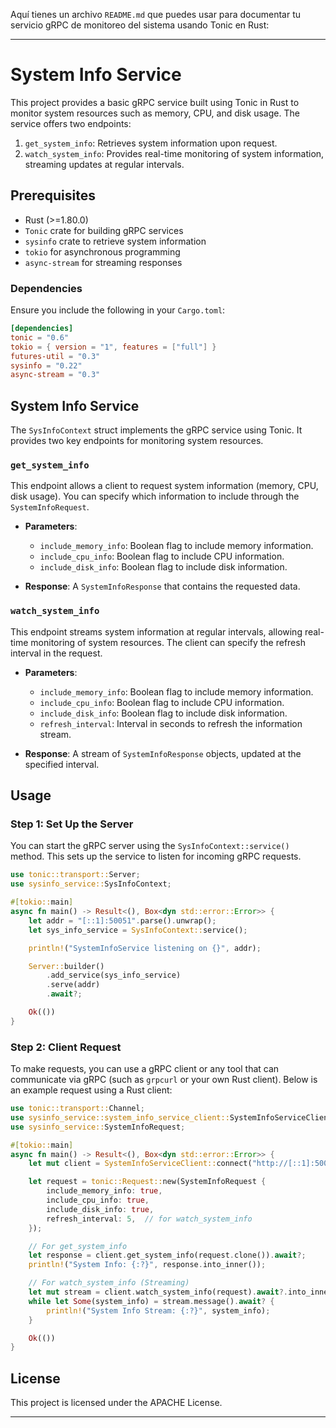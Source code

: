 Aquí tienes un archivo `README.md` que puedes usar para documentar tu servicio gRPC de monitoreo del sistema usando Tonic en Rust:

---

# System Info Service

This project provides a basic gRPC service built using Tonic in Rust to monitor system resources such as memory, CPU, and disk usage. The service offers two endpoints:

1. `get_system_info`: Retrieves system information upon request.
2. `watch_system_info`: Provides real-time monitoring of system information, streaming updates at regular intervals.

## Prerequisites

- Rust (>=1.80.0)
- `Tonic` crate for building gRPC services
- `sysinfo` crate to retrieve system information
- `tokio` for asynchronous programming
- `async-stream` for streaming responses

### Dependencies

Ensure you include the following in your `Cargo.toml`:

```toml
[dependencies]
tonic = "0.6"
tokio = { version = "1", features = ["full"] }
futures-util = "0.3"
sysinfo = "0.22"
async-stream = "0.3"
```

## System Info Service

The `SysInfoContext` struct implements the gRPC service using Tonic. It provides two key endpoints for monitoring system resources.

### `get_system_info`

This endpoint allows a client to request system information (memory, CPU, disk usage). You can specify which information to include through the `SystemInfoRequest`.

- **Parameters**:
    - `include_memory_info`: Boolean flag to include memory information.
    - `include_cpu_info`: Boolean flag to include CPU information.
    - `include_disk_info`: Boolean flag to include disk information.

- **Response**: A `SystemInfoResponse` that contains the requested data.

### `watch_system_info`

This endpoint streams system information at regular intervals, allowing real-time monitoring of system resources. The client can specify the refresh interval in the request.

- **Parameters**:
    - `include_memory_info`: Boolean flag to include memory information.
    - `include_cpu_info`: Boolean flag to include CPU information.
    - `include_disk_info`: Boolean flag to include disk information.
    - `refresh_interval`: Interval in seconds to refresh the information stream.

- **Response**: A stream of `SystemInfoResponse` objects, updated at the specified interval.

## Usage

### Step 1: Set Up the Server

You can start the gRPC server using the `SysInfoContext::service()` method. This sets up the service to listen for incoming gRPC requests.

```rust
use tonic::transport::Server;
use sysinfo_service::SysInfoContext;

#[tokio::main]
async fn main() -> Result<(), Box<dyn std::error::Error>> {
    let addr = "[::1]:50051".parse().unwrap();
    let sys_info_service = SysInfoContext::service();

    println!("SystemInfoService listening on {}", addr);

    Server::builder()
        .add_service(sys_info_service)
        .serve(addr)
        .await?;

    Ok(())
}
```

### Step 2: Client Request

To make requests, you can use a gRPC client or any tool that can communicate via gRPC (such as `grpcurl` or your own Rust client). Below is an example request using a Rust client:

```rust
use tonic::transport::Channel;
use sysinfo_service::system_info_service_client::SystemInfoServiceClient;
use sysinfo_service::SystemInfoRequest;

#[tokio::main]
async fn main() -> Result<(), Box<dyn std::error::Error>> {
    let mut client = SystemInfoServiceClient::connect("http://[::1]:50051").await?;

    let request = tonic::Request::new(SystemInfoRequest {
        include_memory_info: true,
        include_cpu_info: true,
        include_disk_info: true,
        refresh_interval: 5,  // for watch_system_info
    });

    // For get_system_info
    let response = client.get_system_info(request.clone()).await?;
    println!("System Info: {:?}", response.into_inner());

    // For watch_system_info (Streaming)
    let mut stream = client.watch_system_info(request).await?.into_inner();
    while let Some(system_info) = stream.message().await? {
        println!("System Info Stream: {:?}", system_info);
    }

    Ok(())
}
```

## License

This project is licensed under the APACHE License.

---